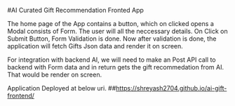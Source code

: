 #AI Curated Gift Recommendation Fronted App

The home page of the App contains a button, which on clicked opens a Modal consists of Form.
The user will all the neccessary details.
On Click on Submit Button, Form Validation is done.
Now after validation is done, the application will fetch Gifts Json data and render it on screen.

For integration with backend AI, we will need to make an Post API call to backend with Form data and in return gets the gift recommedation from AI. That would be render on screen.

Application Deployed at below uri.
##https://shreyash2704.github.io/ai-gift-frontend/
